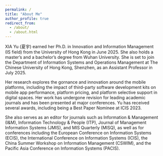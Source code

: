 ```yaml
---
permalink: /
title: "About Me"
author_profile: true
redirect_from: 
  - /about/
  - /about.html
---
```





XIA Yu (夏宇) earned her Ph.D. in Innovation and Information Management (IS field) from the University of Hong Kong in June 2025. She also holds a master’s and a bachelor’s degree from Wuhan University. She is set to join the Department of Information Systems and Operations Management at The Chinese University of Hong Kong, Shenzhen, as an Assistant Professor in July 2025.


Her research explores the gornance and innovation around the mobile platforms, including the impact of third-party software development kits on mobile app performance, platform pricing, and platform selective support in digital spaces. Her work has undergone revision for leading academic journals and has been presented at major conferences. Yu has received several awards, including being a Best Paper Nominee at ICIS 2023.


She also serves as an editor for journals such as Information & Management (I&M), Information Technology & People (ITP), Journal of Management Information Systems (JMIS), and MIS Quarterly (MISQ), as well as for conferences including the European Conference on Information Systems (ECIS), the International Conference on Information Systems (ICIS), the China Summer Workshop on Information Management (CSWIM), and the Pacific Asia Conference on Information Systems (PACIS).

